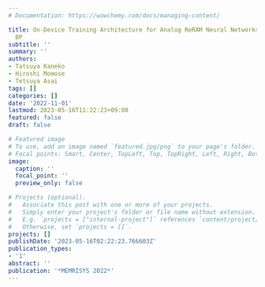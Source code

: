 ```yaml
---
# Documentation: https://wowchemy.com/docs/managing-content/

title: On-Device Training Architecture for Analog ReRAM Neural Networks with Digital
  BP
subtitle: ''
summary: ''
authors:
- Tatsuya Kaneko
- Hiroshi Momose
- Tetsuya Asai
tags: []
categories: []
date: '2022-11-01'
lastmod: 2023-05-16T11:22:23+09:00
featured: false
draft: false

# Featured image
# To use, add an image named `featured.jpg/png` to your page's folder.
# Focal points: Smart, Center, TopLeft, Top, TopRight, Left, Right, BottomLeft, Bottom, BottomRight.
image:
  caption: ''
  focal_point: ''
  preview_only: false

# Projects (optional).
#   Associate this post with one or more of your projects.
#   Simply enter your project's folder or file name without extension.
#   E.g. `projects = ["internal-project"]` references `content/project/deep-learning/index.md`.
#   Otherwise, set `projects = []`.
projects: []
publishDate: '2023-05-16T02:22:23.766603Z'
publication_types:
- '1'
abstract: ''
publication: '*MEMRISYS 2022*'
---
```

